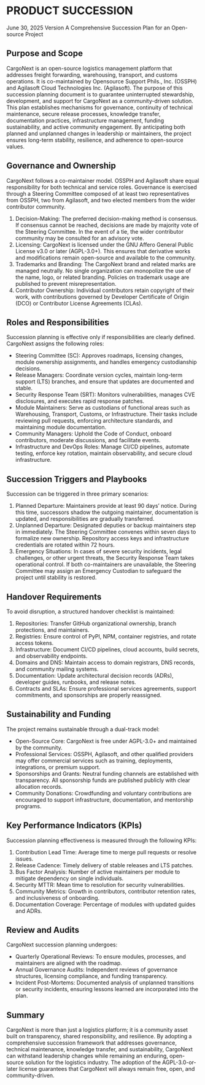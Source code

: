 # PRODUCT SUCCESSION
June 30, 2025 Version
A Comprehensive Succession Plan for an Open-source Project

## Purpose and Scope 
CargoNext is an open-source logistics management platform that addresses freight forwarding, warehousing, transport, and customs operations. It is co-maintained by Opensource Support Phils., Inc. (OSSPH) and Agilasoft Cloud Technologies Inc. (Agilasoft). The purpose of this succession planning document is to guarantee uninterrupted stewardship, development, and support for CargoNext as a community-driven solution. This plan establishes mechanisms for governance, continuity of technical maintenance, secure release processes, knowledge transfer, documentation practices, infrastructure management, funding sustainability, and active community engagement.
By anticipating both planned and unplanned changes in leadership or maintainers, the project ensures long-term stability, resilience, and adherence to open-source values.

## Governance and Ownership 
CargoNext follows a co-maintainer model. OSSPH and Agilasoft share equal responsibility for both technical and service roles. Governance is exercised through a Steering Committee composed of at least two representatives from OSSPH, two from Agilasoft, and two elected members from the wider contributor community.
1.	Decision-Making: The preferred decision-making method is consensus. If consensus cannot be reached, decisions are made by majority vote of the Steering Committee. In the event of a tie, the wider contributor community may be consulted for an advisory vote.
2.	Licensing: CargoNext is licensed under the GNU Affero General Public License v3.0 or later (AGPL-3.0+). This ensures that derivative works and modifications remain open-source and available to the community.
3.	Trademarks and Branding: The CargoNext brand and related marks are managed neutrally. No single organization can monopolize the use of the name, logo, or related branding. Policies on trademark usage are published to prevent misrepresentation.
4.	Contributor Ownership: Individual contributors retain copyright of their work, with contributions governed by Developer Certificate of Origin (DCO) or Contributor License Agreements (CLAs).

## Roles and Responsibilities 
Succession planning is effective only if responsibilities are clearly defined. CargoNext assigns the following roles:
* Steering Committee (SC): Approves roadmaps, licensing changes, module ownership assignments, and handles emergency custodianship decisions.
*	Release Managers: Coordinate version cycles, maintain long-term support (LTS) branches, and ensure that updates are documented and stable.
*	Security Response Team (SRT): Monitors vulnerabilities, manages CVE disclosures, and executes rapid response patches.
*	Module Maintainers: Serve as custodians of functional areas such as Warehousing, Transport, Customs, or Infrastructure. Their tasks include reviewing pull requests, enforcing architecture standards, and maintaining module documentation.
*	Community Managers: Uphold the Code of Conduct, onboard contributors, moderate discussions, and facilitate events.
*	Infrastructure and DevOps Roles: Manage CI/CD pipelines, automate testing, enforce key rotation, maintain observability, and secure cloud infrastructure.

## Succession Triggers and Playbooks 
Succession can be triggered in three primary scenarios:
1.	Planned Departure: Maintainers provide at least 90 days’ notice. During this time, successors shadow the outgoing maintainer, documentation is updated, and responsibilities are gradually transferred.
2.	Unplanned Departure: Designated deputies or backup maintainers step in immediately. The Steering Committee convenes within seven days to formalize new ownership. Repository access keys and infrastructure credentials are rotated within 72 hours.
3.	Emergency Situations: In cases of severe security incidents, legal challenges, or other urgent threats, the Security Response Team takes operational control. If both co-maintainers are unavailable, the Steering Committee may assign an Emergency Custodian to safeguard the project until stability is restored.

## Handover Requirements 
To avoid disruption, a structured handover checklist is maintained:
1.	Repositories: Transfer GitHub organizational ownership, branch protections, and maintainers.
2.	Registries: Ensure control of PyPI, NPM, container registries, and rotate access tokens.
3.	Infrastructure: Document CI/CD pipelines, cloud accounts, build secrets, and observability endpoints.
4.	Domains and DNS: Maintain access to domain registrars, DNS records, and community mailing systems.
5.	Documentation: Update architectural decision records (ADRs), developer guides, runbooks, and release notes.
6.	Contracts and SLAs: Ensure professional services agreements, support commitments, and sponsorships are properly reassigned.

## Sustainability and Funding 
The project remains sustainable through a dual-track model:
*	Open-Source Core: CargoNext is free under AGPL-3.0+ and maintained by the community.
*	Professional Services: OSSPH, Agilasoft, and other qualified providers may offer commercial services such as training, deployments, integrations, or premium support.
*	Sponsorships and Grants: Neutral funding channels are established with transparency. All sponsorship funds are published publicly with clear allocation records.
*	Community Donations: Crowdfunding and voluntary contributions are encouraged to support infrastructure, documentation, and mentorship programs.

## Key Performance Indicators (KPIs) 
Succession planning effectiveness is measured through the following KPIs:
1.	Contribution Lead Time: Average time to merge pull requests or resolve issues.
2.	Release Cadence: Timely delivery of stable releases and LTS patches.
3.	Bus Factor Analysis: Number of active maintainers per module to mitigate dependency on single individuals.
4.	Security MTTR: Mean time to resolution for security vulnerabilities.
5.	Community Metrics: Growth in contributors, contributor retention rates, and inclusiveness of onboarding.
6.	Documentation Coverage: Percentage of modules with updated guides and ADRs.

## Review and Audits 
CargoNext succession planning undergoes:
*	Quarterly Operational Reviews: To ensure modules, processes, and maintainers are aligned with the roadmap.
*	Annual Governance Audits: Independent reviews of governance structures, licensing compliance, and funding transparency.
*	Incident Post-Mortems: Documented analysis of unplanned transitions or security incidents, ensuring lessons learned are incorporated into the plan.

## Summary
CargoNext is more than just a logistics platform; it is a community asset built on transparency, shared responsibility, and resilience. By adopting a comprehensive succession framework that addresses governance, technical maintenance, knowledge transfer, and sustainability, CargoNext can withstand leadership changes while remaining an enduring, open-source solution for the logistics industry. The adoption of the AGPL-3.0-or-later license guarantees that CargoNext will always remain free, open, and community-driven.

